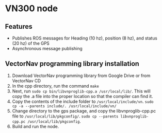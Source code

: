 # VN300 node 
## Features
* Publishes ROS messages for Heading (10 hz), position (8 hz), and status (20 hz) of the GPS
* Asynchronous message publishing

## VectorNav programming library installation
1.	Download VectorNav programming library from Google Drive or from VectorNav CD
1.	In the cpp directory, run the command `make`
1.	Next, run `sudo cp bin/libvnproglib-cpp.a /usr/local/lib/`. This will copy the .a file into the proper location so that the compiler can find it.
1.	Copy the contents of the include folder to `/usr/local/include/vn`. `sudo cp -a --parents include/. /usr/local/include/vn/`
1.	Change directory to the gps package, and copy the libvnproglib-cpp.pc file to `/usr/local/lib/pkgconfig/`. `sudo cp --parents libvnproglib-cpp.pc /usr/local/lib/pkgconfig`.
1.	Build and run the node. 
